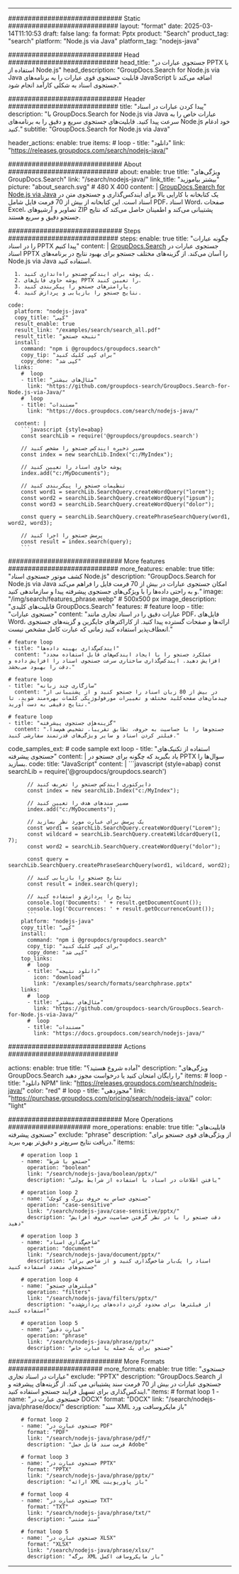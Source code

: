 
---
############################# Static ############################
layout: "format"
date:  2025-03-14T11:10:53
draft: false
lang: fa
format: Pptx
product: "Search"
product_tag: "search"
platform: "Node.js via Java"
platform_tag: "nodejs-java"

############################# Head ############################
head_title: "جستجوی عبارات در PPTX با استفاده از Node.js"
head_description: "GroupDocs.Search for Node.js via Java قابلیت جستجوی قوی عبارات را به برنامه‌های JavaScript اضافه می‌کند تا جستجوی اسناد به شکلی کارآمد انجام شود."

############################# Header ############################
title: "پیدا کردن عبارات در اسناد" 
description: "با GroupDocs.Search for Node.js via Java عبارات خاص را به سرعت پیدا کنید. قابلیت‌های جستجوی سریع و دقیق را به برنامه‌های Node.js خود ادغام کنید."
subtitle: "GroupDocs.Search for Node.js via Java" 

header_actions:
  enable: true
  items:
    #  loop
    - title: "دانلود"
      link: "https://releases.groupdocs.com/search/nodejs-java/"
      
############################# About ############################
about:
    enable: true
    title: "ویژگی‌های GroupDocs.Search"
    link: "/search/nodejs-java/"
    link_title: "بیشتر بیاموزید"
    picture: "about_search.svg" # 480 X 400
    content: |
       [GroupDocs.Search for Node.js via Java](/search/nodejs-java/) یک کتابخانه با کارایی بالا برای ایندکس‌گذاری و جستجوی متن در اسناد است. این کتابخانه از بیش از 70 فرمت فایل شامل PDF، اسناد Word، صفحات Excel، تصاویر و آرشیوهای ZIP پشتیبانی می‌کند و اطمینان حاصل می‌کند که نتایج جستجو دقیق و سریع هستند.

############################# Steps ############################
steps:
    enable: true
    title: "چگونه عبارات را در اسناد PPTX پیدا کنیم"
    content: |
      [GroupDocs.Search](/search/nodejs-java/) جستجوی عبارات در اسناد PPTX را آسان می‌کند. از گزینه‌های مختلف جستجو برای بهبود نتایج در برنامه‌های Node.js via Java استفاده کنید.
      
      1. یک پوشه برای ایندکس جستجو راه‌اندازی کنید.
      2. پوشه حاوی فایل‌های PPTX را تعیین کنید.
      3. پارامترهای جستجو را پیکربندی کنید.
      4. نتایج جستجو را بازیابی و پردازش کنید.
   
    code:
      platform: "nodejs-java"
      copy_title: "کپی"
      result_enable: true
      result_link: "/examples/search/search_all.pdf"
      result_title: "نتیجه جستجو"
      install:
        command: "npm i @groupdocs/groupdocs.search"
        copy_tip: "برای کپی کلیک کنید"
        copy_done: "کپی شد"
      links:
        #  loop
        - title: "مثال‌های بیشتر"
          link: "https://github.com/groupdocs-search/GroupDocs.Search-for-Node.js-via-Java/"
        #  loop
        - title: "مستندات"
          link: "https://docs.groupdocs.com/search/nodejs-java/"
          
      content: |
        ```javascript {style=abap}
        const searchLib = require('@groupdocs/groupdocs.search')

        // مسیر ذخیره ایندکس جستجو را مشخص کنید
        const index = new searchLib.Index("c:/MyIndex");

        // پوشه حاوی اسناد را تعیین کنید
        index.add("c:/MyDocuments");

        // تنظیمات جستجو را پیکربندی کنید
        const word1 = searchLib.SearchQuery.createWordQuery("lorem");
        const word2 = searchLib.SearchQuery.createWordQuery("ipsum");
        const word3 = searchLib.SearchQuery.createWordQuery("dolor");

        const query = searchLib.SearchQuery.createPhraseSearchQuery(word1, word2, word3);

        // پرسش جستجو را اجرا کنید
        const result = index.search(query);
        ```            

############################# More features ############################
more_features:
  enable: true
  title: "کشف موتور جستجوی اسناد Node.js"
  description: "GroupDocs.Search for Node.js via Java امکان جستجوی عبارات در بیش از 70 فرمت فایل را فراهم می‌کند و به راحتی داده‌ها را با ویژگی‌های جستجوی پیشرفته پیدا و سازماندهی کنید."
  image: "/img/search/features_phrase.webp" # 500x500 px
  image_description: "قابلیت‌های کلیدی GroupDocs.Search"
  features:
    # feature loop
    - title: "جستجوی عبارات"
      content: "عبارات دقیق را در اسناد تجاری مانند PDF، فایل‌های Word، ارائه‌ها و صفحات گسترده پیدا کنید. از کاراکترهای جایگزین و گزینه‌های جستجوی انعطاف‌پذیر استفاده کنید زمانی که عبارت کامل مشخص نیست."

    # feature loop
    - title: "ایندکس‌گذاری بهینه داده‌ها"
      content: "عملکرد جستجو را با ایجاد ایندکس‌های قابل استفاده مجدد افزایش دهید. ایندکس‌گذاری ساختاری سرعت جستجوی اسناد را افزایش داده و دقت را بهبود می‌بخشد."

    # feature loop
    - title: "سازگاری چند زبانه"
      content: "در بیش از 80 زبان اسناد را جستجو کنید و از پشتیبانی از چیدمان‌های صفحه‌کلید مختلف و تغییرات مورفولوژیکی کلمات بهره‌مند شوید، تا نتایج دقیقی به دست آورید."

    # feature loop
    - title: "گزینه‌های جستجوی پیشرفته"
      content: "جستجوها را با حساسیت به حروف، تطابق تقریباً، تشخیص هم‌صدا، فیلتر کردن اسناد و سایر ویژگی‌های قدرتمند سفارشی کنید."
      
  code_samples_ext:
    # code sample ext loop
    - title: "استفاده از تکنیک‌های جستجوی پیشرفته"
      content: |
        یاد بگیرید که چگونه برای جستجو در PPTX سوال‌ها را بسازید.
      code:
        title: "JavaScript"
        content: |
          ```javascript {style=abap}
          const searchLib = require('@groupdocs/groupdocs.search')
          
          // دایرکتوری ایندکس جستجو را تعریف کنید
          const index = new searchLib.Index("c:/MyIndex");
              
          // مسیر سندهای هدف را تعیین کنید
          index.add("c:/MyDocuments");

          // یک پرسش برای عبارت مورد نظر بسازید
          const word1 = searchLib.SearchQuery.createWordQuery("Lorem");
          const wildcard = searchLib.SearchQuery.createWildcardQuery(1, 7);
          const word2 = searchLib.SearchQuery.createWordQuery("dolor");

          const query = searchLib.SearchQuery.createPhraseSearchQuery(word1, wildcard, word2);

          // نتایج جستجو را بازیابی کنید
          const result = index.search(query);
          
          // نتایج را پردازش و استفاده کنید
          console.log('Documents: ' + result.getDocumentCount());
          console.log('Occurrences: ' + result.getOccurrenceCount());
          ```
        platform: "nodejs-java"
        copy_title: "کپی"
        install:
          command: "npm i @groupdocs/groupdocs.search"
          copy_tip: "برای کپی کلیک کنید"
          copy_done: "کپی شد"
        top_links:
          #  loop
          - title: "دانلود نتیجه"
            icon: "download"
            link: "/examples/search/formats/searchphrase.pptx"
        links:
          #  loop
          - title: "مثال‌های بیشتر"
            link: "https://github.com/groupdocs-search/GroupDocs.Search-for-Node.js-via-Java/"
          #  loop
          - title: "مستندات"
            link: "https://docs.groupdocs.com/search/nodejs-java/"
            

            


############################# Actions ############################

actions:
  enable: true
  title: "آماده شروع هستید؟"
  description: "ویژگی‌های GroupDocs.Search را رایگان امتحان کنید یا درخواست مجوز دهید"
  items:
    #  loop
    - title: "دانلود NPM"
      link: "https://releases.groupdocs.com/search/nodejs-java/"
      color: "red"
        #  loop
    - title: "مجوزدهی"
      link: "https://purchase.groupdocs.com/pricing/search/nodejs-java/"
      color: "light"


############################# More Operations #####################
more_operations:
    enable: true
    title: "قابلیت‌های جستجوی پیشرفته"
    exclude: "phrase"
    description: "از ویژگی‌های قوی جستجو برای دریافت نتایج سریع‌تر و دقیق‌تر بهره ببرید."
    items: 
          
        # operation loop 1
        - name: "جستجو با شرط"
          operation: "boolean"
          link: "/search/nodejs-java/boolean/pptx/"
          description: "یافتن اطلاعات در اسناد با استفاده از شرایط بولی"

        # operation loop 2
        - name: "جستجوی حساس به حروف بزرگ و کوچک"
          operation: "case-sensitive"
          link: "/search/nodejs-java/case-sensitive/pptx/"
          description: "دقت جستجو را با در نظر گرفتن حساسیت حروف افزایش دهید"

        # operation loop 3
        - name: "شاخص‌گذاری اسناد"
          operation: "document"
          link: "/search/nodejs-java/document/pptx/"
          description: "اسناد را یک‌بار شاخص‌گذاری کنید و از شاخص برای جستجوهای متعدد استفاده کنید"

        # operation loop 4
        - name: "فیلترهای جستجو"
          operation: "filters"
          link: "/search/nodejs-java/filters/pptx/"
          description: "از فیلترها برای محدود کردن داده‌های پردازش‌شده استفاده کنید"

        # operation loop 5
        - name: "عبارت دقیق"
          operation: "phrase"
          link: "/search/nodejs-java/phrase/pptx/"
          description: "جستجو برای یک جمله یا عبارت خاص"
          
        
          
############################# More Formats ########################
more_formats:
    enable: true
    title: "جستجوی عبارات در اسناد تجاری"
    exclude: "PPTX"
    description: "GroupDocs.Search از جستجوی عبارات در بیش از 70 فرمت سند پشتیبانی می کند. از گزینه‌های پیشرفته و ایندکس‌گذاری برای تسهیل فرایند جستجو استفاده کنید."
    items: 
        # format loop 1
        - name: "جستجوی عبارت در DOCX"
          format: "DOCX"
          link: "/search/nodejs-java/phrase/docx/"
          description: "سند XML باز مایکروسافت ورد"
          
        # format loop 2
        - name: "جستجوی عبارت در PDF"
          format: "PDF"
          link: "/search/nodejs-java/phrase/pdf/"
          description: "فرمت سند قابل حمل Adobe"
          
        # format loop 3
        - name: "جستجوی عبارت در PPTX"
          format: "PPTX"
          link: "/search/nodejs-java/phrase/pptx/"
          description: "ارائه XML باز پاورپوینت"

        # format loop 4
        - name: "جستجوی عبارت در TXT"
          format: "TXT"
          link: "/search/nodejs-java/phrase/txt/"
          description: "سند متنی"
          
        # format loop 5
        - name: "جستجوی عبارت در XLSX"
          format: "XLSX"
          link: "/search/nodejs-java/phrase/xlsx/"
          description: "برگه XML باز مایکروسافت اکسل"
  

---
